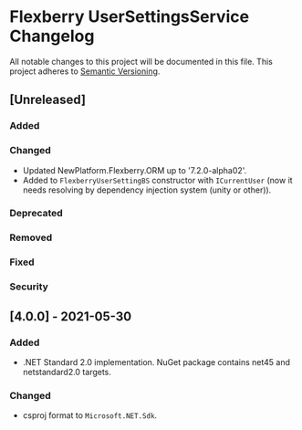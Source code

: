 # Flexberry UserSettingsService Changelog
All notable changes to this project will be documented in this file.
This project adheres to [Semantic Versioning](http://semver.org/).

## [Unreleased]

### Added

### Changed
- Updated NewPlatform.Flexberry.ORM up to '7.2.0-alpha02'.
- Added to `FlexberryUserSettingBS` constructor with `ICurrentUser` (now it needs resolving by dependency injection system (unity or other)).

### Deprecated

### Removed

### Fixed

### Security

## [4.0.0] - 2021-05-30

### Added
- .NET Standard 2.0 implementation. NuGet package contains net45 and netstandard2.0 targets.

### Changed
* csproj format to `Microsoft.NET.Sdk`.

